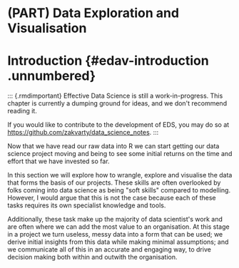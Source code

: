 # (PART) Data Exploration and Visualisation

# Introduction {#edav-introduction .unnumbered}


::: {.rmdimportant} 
Effective Data Science is still a work-in-progress. This chapter is currently a dumping ground for ideas, and we don't recommend reading it. 

If you would like to contribute to the development of EDS, you may do so at <https://github.com/zakvarty/data_science_notes>.
:::


Now that we have read our raw data into R we can start getting our data science project moving and being to see some initial returns on the time and effort that we have invested so far. 

In this section we will explore how to wrangle, explore and visualise the data that forms the basis of our projects. These skills are often overlooked by folks coming into data science as being "soft skills" compared to modelling. However, I would argue that this is not the case because each of these tasks requires its own specialist knowledge and tools.

Additionally, these task make up the majority of data scientist's work and are often where we can add the most value to an organisation. At this stage in a project we turn useless, messy data into a form that can be used; we derive initial insights from this data while making minimal assumptions; and we communicate all of this in an accurate and engaging way, to drive decision making both within and outwith the organisation.
